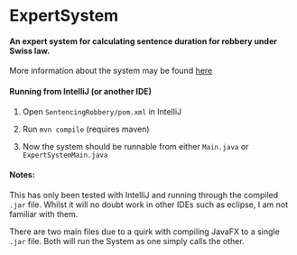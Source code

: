 # ExpertSystem

#### An expert system for calculating sentence duration for robbery under Swiss law.

More information about the system may be found [here](https://timjchandler.github.io/ExpertSystem/)

#### Running from IntelliJ (or another IDE)

1. Open ```SentencingRobbery/pom.xml``` in IntelliJ

2. Run ```mvn compile``` (requires maven)

3. Now the system should be runnable from either ```Main.java``` or ```ExpertSystemMain.java```

#### Notes:

This has only been tested with IntelliJ and running through the compiled ```.jar``` file. Whilst it will no doubt work in other IDEs such as eclipse, I am not familiar with them.  

There are two main files due to a quirk with compiling JavaFX to a single ```.jar``` file. Both will run the System as one simply calls the other.
